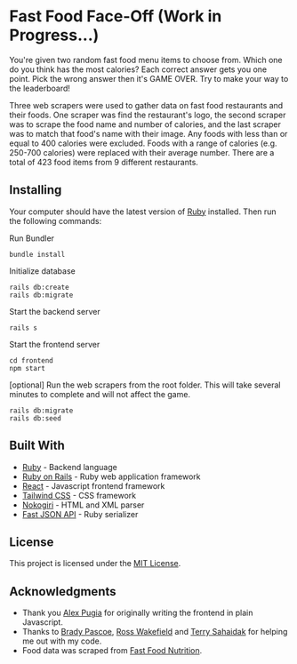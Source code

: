 # Fast Food Face-Off (Work in Progress...)

You're given two random fast food menu items to choose from. Which one do you think has the most calories? Each correct answer gets you one point. Pick the wrong answer then it's GAME OVER. Try to make your way to the leaderboard!

Three web scrapers were used to gather data on fast food restaurants and their foods. One scraper was find the restaurant's logo, the second scraper was to scrape the food name and number of calories, and the last scraper was to match that food's name with their image. Any foods with less than or equal to 400 calories were excluded. Foods with a range of calories (e.g. 250-700 calories) were replaced with their average number. There are a total of 423 food items from 9 different restaurants.

## Installing

Your computer should have the latest version of [Ruby](https://www.ruby-lang.org/en/documentation/installation/) installed. Then run the following commands:

Run Bundler

```
bundle install
```

Initialize database

```
rails db:create
rails db:migrate
```

Start the backend server

```
rails s
```

Start the frontend server

```
cd frontend
npm start
```

[optional] Run the web scrapers from the root folder. This will take several minutes to complete and will not affect the game.

```
rails db:migrate
rails db:seed
```

## Built With

- [Ruby](http://www.yahoo.com) - Backend language
- [Ruby on Rails](https://rubyonrails.org/) - Ruby web application framework
- [React](https://reactjs.org/) - Javascript frontend framework
- [Tailwind CSS](https://www.tailwindcss.com) - CSS framework
- [Nokogiri](https://github.com/sparklemotion/nokogiri) - HTML and XML parser
- [Fast JSON API](https://github.com/Netflix/fast_jsonapi) - Ruby serializer

## License

This project is licensed under the [MIT License](LICENSE).

## Acknowledgments

- Thank you [Alex Pugia](https://github.com/jasminnancy) for originally writing the frontend in plain Javascript.
- Thanks to [Brady Pascoe](https://github.com/bpas247), [Ross Wakefield](https://github.com/Ross1309) and [Terry Sahaidak](https://github.com/terrysahaidak) for helping me out with my code.
- Food data was scraped from [Fast Food Nutrition](https://fastfoodnutrition.org).
